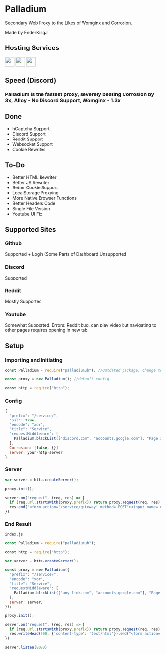 # Palladium
Secondary Web Proxy to the Likes of Womginx and Corrosion.

Made by EnderKingJ

## Hosting Services
<a href="https://heroku.com/deploy?template=https://github.com/LudicrousDevelopment/Palladium"><img height="30px" src="https://raw.githubusercontent.com/FogNetwork/Tsunami/main/deploy/heroku2.svg"><img></a>
<a href="https://repl.it/github/LudicrousDevelopment/Palladium"><img height="30px" src="https://raw.githubusercontent.com/FogNetwork/Tsunami/main/deploy/replit2.svg"><img></a>
<a href="https://glitch.com/edit/#!/import/github/LudicrousDevelopment/Palladium"><img height="30px" src="https://raw.githubusercontent.com/FogNetwork/Tsunami/main/deploy/glitch2.svg"><img></a>

## Speed (Discord)
### Palladium is the fastest proxy, severely beating Corrosion by 3x, Alloy - No Discord Support, Womginx - 1.3x

## Done
- hCaptcha Support
- Discord Support
- Reddit Support
- Websocket Support
- Cookie Rewrites

## To-Do
- Better HTML Rewriter
- Better JS Rewriter
- Better Cookie Support
- LocalStorage Proxying
- More Native Browser Functions
- Better Headers Code
- Single File Version
- Youtube UI Fix

## Supported Sites
### Github
Supported + Login (Some Parts of Dashboard Unsupported
### Discord
Supported
### Reddit
Mostly Supported
### Youtube
Somewhat Supported, Errors: Reddit bug, can play video but navigating to other pages requires opening in new tab

## Setup
### Importing and Initiating
```js
const Palladium = require("palladiumub"); //Outdated package, change to lib/server folder path

const proxy = new Palladium(); //default config

const http = require("http");
```
### Config
```js
{
  "prefix": "/service/",
  "ssl": true,
  "encode": "xor",
  "title": "Service",
  "requestMiddleware": [
    Palladium.blackList(["discord.com", "accounts.google.com"], "Page is Blocked by Host")
  ],
  Corrosion: [false, {}]
  server: your-http-server
}
```
### Server
```js
var server = http.createServer();

proxy.init();

server.on("request", (req, res) => {
  if (req.url.startsWith(proxy.prefix)) return proxy.request(req, res)
  res.end("<form action='/service/gateway' method='POST'><input name='url'><input type='submit'></form>")
})
```
### End Result
`index.js`
```js
const Palladium = require("palladiumub");

const http = require("http");

var server = http.createServer();

const proxy = new Palladium({
  "prefix": "/service/",
  "encode": "xor",
  "title": "Service",
  "requestMiddleware": [
    Palladium.blackList(["any-link.com", "accounts.google.com"], "Page is Blocked by Host")
  ],
  server: server,
});

proxy.init();

server.on("request", (req, res) => {
  if (req.url.startsWith(proxy.prefix)) return proxy.request(req, res)
  res.writeHead(200, {'content-type': 'text/html'}).end("<form action='/service/gateway' method='POST'><input name='url'><input type='submit'></form>")
})

server.listen(8080)
```
